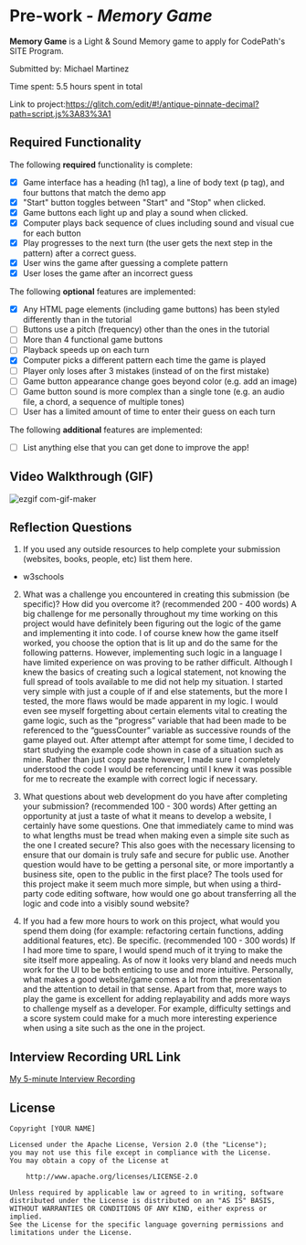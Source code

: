 # Pre-work - *Memory Game*

**Memory Game** is a Light & Sound Memory game to apply for CodePath's SITE Program. 

Submitted by: Michael Martinez

Time spent: 5.5 hours spent in total

Link to project:https://glitch.com/edit/#!/antique-pinnate-decimal?path=script.js%3A83%3A1

## Required Functionality

The following **required** functionality is complete:

* [X] Game interface has a heading (h1 tag), a line of body text (p tag), and four buttons that match the demo app
* [X] "Start" button toggles between "Start" and "Stop" when clicked. 
* [X] Game buttons each light up and play a sound when clicked. 
* [X] Computer plays back sequence of clues including sound and visual cue for each button
* [X] Play progresses to the next turn (the user gets the next step in the pattern) after a correct guess. 
* [X] User wins the game after guessing a complete pattern
* [X] User loses the game after an incorrect guess

The following **optional** features are implemented:

* [X] Any HTML page elements (including game buttons) has been styled differently than in the tutorial
* [ ] Buttons use a pitch (frequency) other than the ones in the tutorial
* [ ] More than 4 functional game buttons
* [ ] Playback speeds up on each turn
* [X] Computer picks a different pattern each time the game is played
* [ ] Player only loses after 3 mistakes (instead of on the first mistake)
* [ ] Game button appearance change goes beyond color (e.g. add an image)
* [ ] Game button sound is more complex than a single tone (e.g. an audio file, a chord, a sequence of multiple tones)
* [ ] User has a limited amount of time to enter their guess on each turn

The following **additional** features are implemented:

- [ ] List anything else that you can get done to improve the app!

## Video Walkthrough (GIF)

![ezgif com-gif-maker](https://user-images.githubusercontent.com/70115686/161193693-3773f4e7-d5fa-439f-a1e3-fe6f3235077b.gif)

## Reflection Questions
1. If you used any outside resources to help complete your submission (websites, books, people, etc) list them here. 
- w3schools

2. What was a challenge you encountered in creating this submission (be specific)? How did you overcome it? (recommended 200 - 400 words) 
A big challenge for me personally throughout my time working on this project would have definitely been figuring out the logic of the game and implementing it into code. I of course knew how the game itself worked, you choose the option that is lit up and do the same for the following patterns. However, implementing such logic in a language I have limited experience on was proving to be rather difficult. Although I knew the basics of creating such a logical statement, not knowing the full spread of tools available to me did not help my situation. I started very simple with just a couple of if and else statements, but the more I tested, the more flaws would be made apparent in my logic. I would even see myself forgetting about certain elements vital to creating the game logic, such as the “progress” variable that had been made to be referenced to the “guessCounter” variable as successive rounds of the game played out. After attempt after attempt for some time, I decided to start studying the example code shown in case of a situation such as mine. Rather than just copy paste however, I made sure I completely understood the code I would be referencing until I knew it was possible for me to recreate the example with correct logic if necessary.


3. What questions about web development do you have after completing your submission? (recommended 100 - 300 words) 
After getting an opportunity at just a taste of what it means to develop a website, I certainly have some questions. One that immediately came to mind was to what lengths must be tread when making even a simple site such as the one I created secure? This also goes with the necessary licensing to ensure that our domain is truly safe and secure for public use. Another question would have to be getting a personal site, or more importantly a business site, open to the public in the first place? The tools used for this project make it seem much more simple, but when using a third-party code editing software, how would one go about transferring all the logic and code into a visibly sound website?

4. If you had a few more hours to work on this project, what would you spend them doing (for example: refactoring certain functions, adding additional features, etc). Be specific. (recommended 100 - 300 words) 
If I had more time to spare, I would spend much of it trying to make the site itself more appealing. As of now it looks very bland and needs much work for the UI to be both enticing to use and more intuitive. Personally, what makes a good website/game comes a lot from the presentation and the attention to detail in that sense. Apart from that, more ways to play the game is excellent for adding replayability and adds more ways to challenge myself as a developer. For example, difficulty settings and a score system could make for a much more interesting experience when using a site such as the one in the project.



## Interview Recording URL Link

[My 5-minute Interview Recording](your-link-here)


## License

    Copyright [YOUR NAME]

    Licensed under the Apache License, Version 2.0 (the "License");
    you may not use this file except in compliance with the License.
    You may obtain a copy of the License at

        http://www.apache.org/licenses/LICENSE-2.0

    Unless required by applicable law or agreed to in writing, software
    distributed under the License is distributed on an "AS IS" BASIS,
    WITHOUT WARRANTIES OR CONDITIONS OF ANY KIND, either express or implied.
    See the License for the specific language governing permissions and
    limitations under the License.
